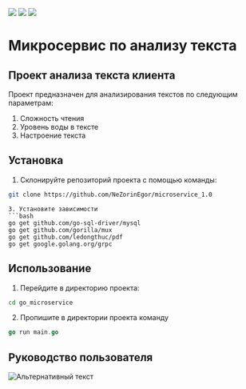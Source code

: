 
<img src="https://img.shields.io/badge/Golang-007d9c?style=for-the-badge&logo=Go&logoColor=ffffff"/>  <img src="https://img.shields.io/badge/++-369?style=for-the-badge&logo=C&logoColor=ffffff"/>  <img src="https://img.shields.io/badge/gRpc-399?style=for-the-badge&logo=&logoColor=000000"/> 





# Микросервис по анализу текста

## Проект анализа текста клиента
Проект предназначен для анализирования текстов по следующим параметрам:
1. Сложность чтения
2. Уровень воды в тексте
3. Настроение текста

## Установка 

1. Склонируйте репозиторий проекта с помощью команды:
```bash
git clone https://github.com/NeZorinEgor/microservice_1.0
```

```
3. Установите зависимости
```bash
go get github.com/go-sql-driver/mysql
go get github.com/gorilla/mux
go get github.com/ledongthuc/pdf
go get google.golang.org/grpc
```

## Использование

1. Перейдите в директорию проекта:
```bash
cd go_microservice
```

2. Пропишите в директории проекта команду

```go
go run main.go
```


## Руководство пользователя

![Альтернативный текст](ссылка_на_гифку.gif)

##
